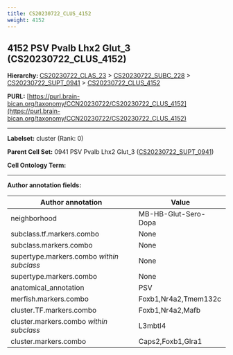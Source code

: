 ```yaml
---
title: CS20230722_CLUS_4152
weight: 4152
---
```

## 4152 PSV Pvalb Lhx2 Glut_3 (CS20230722_CLUS_4152)
<b>Hierarchy: </b>
[CS20230722_CLAS_23](../CS20230722_CLAS_23) >
[CS20230722_SUBC_228](../CS20230722_SUBC_228) >
[CS20230722_SUPT_0941](../CS20230722_SUPT_0941) >
[CS20230722_CLUS_4152](../CS20230722_CLUS_4152)

**PURL:** [https://purl.brain-bican.org/taxonomy/CCN20230722/CS20230722_CLUS_4152](https://purl.brain-bican.org/taxonomy/CCN20230722/CS20230722_CLUS_4152)

---


**Labelset:** cluster (Rank: 0)

**Parent Cell Set:** 0941 PSV Pvalb Lhx2 Glut_3 ([CS20230722_SUPT_0941](../CS20230722_SUPT_0941))



**Cell Ontology Term:** 

[MARKER GENES.]: #


---

[TRANSFERRED ANNOTATIONS.]: #


[AUTHOR ANNOTATION FIELDS.]: #


**Author annotation fields:**

| Author annotation | Value |
|-------------------|-------|
|neighborhood|MB-HB-Glut-Sero-Dopa|
|subclass.tf.markers.combo|None|
|subclass.markers.combo|None|
|supertype.markers.combo _within subclass_|None|
|supertype.markers.combo|None|
|anatomical_annotation|PSV|
|merfish.markers.combo|Foxb1,Nr4a2,Tmem132c|
|cluster.TF.markers.combo|Foxb1,Nr4a2,Mafb|
|cluster.markers.combo _within subclass_|L3mbtl4|
|cluster.markers.combo|Caps2,Foxb1,Glra1|
